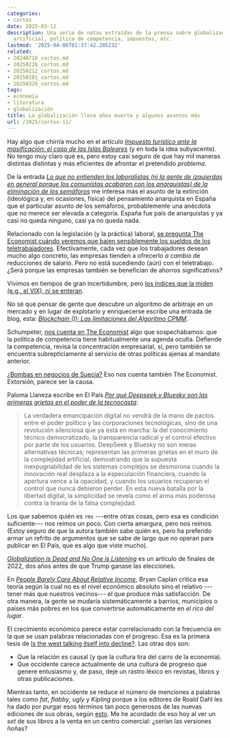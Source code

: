 ```yaml
---
categories:
- cortos
date: 2025-03-12
description: Una serie de notas extraídas de la prensa sobre globalización, inteligencia
  artificial, política de competencia, impuestos, etc.
lastmod: '2025-04-06T01:37:42.205232'
related:
- 20240716_cortos.md
- 20250226_cortos.md
- 20250212_cortos.md
- 20250101_cortos.md
- 20250326_cortos.md
tags:
- economía
- literatura
- globalización
title: La globalización lleva años muerta y algunos asuntos más
url: /2025/cortos-11/
---
```


Hay algo que chirría mucho en el artículo [_Impuesto turístico ante la masificación: el caso de las Islas Baleares_](https://nadaesgratis.es/aleix-calveras/impuesto-turistico-ante-la-masificacion-el-caso-de-las-islas-baleares) (y en toda la idea subyacente). No tengo muy claro qué es, pero estoy casi seguro de que hay mil maneras distintas distintas y más eficientes de afrontar el pretendido _problema_.

De la entrada [_Lo que no entienden los laboralistas (ni la gente de izquierdas en general porque los comunistas acabaron con los anarquistas) de la eliminación de los semáforos_](https://derechomercantilespana.blogspot.com/2023/06/lo-que-no-entienden-los-laboralistas-ni.html) me interesa más el asunto de la extinción (ideológica y, en ocasiones, física) del pensamiento anarquista en España que el particular asunto de los semáforos, probablemente una anécdota que no merece ser elevada a categoría. España fue país de anarquistas y ya casi no queda ninguno, casi ya no queda nada.

Relacionado con la legislación (y la práctica) laboral,
[se pregunta The Economist cuándo veremos que bajen sensiblemente los sueldos de los teletrabajadores](https://www.economist.com/finance-and-economics/2025/02/06/when-will-remote-workers-see-their-pay-cut).
Efectivamente, cada vez que los trabajadores desean mucho algo concreto, las empresas tienden a ofrecerlo _a cambio_ de reducciones de salario. Pero no está sucediendo (aún) con el teletrabajo. ¿Será porque las empresas también se benefician de ahorros significativos?

Vivimos en tiempos de gran incertidumbre, pero [los índices que la miden (e.g., el VIX), ni se enteran](https://www.ft.com/content/5873ea56-1b9e-4e73-8cdc-1ab36e98bb4e).

No sé qué pensar de gente que descubre un algoritmo de arbitraje en un mercado y en lugar de explotarlo y enriquecerse escribe una entrada de blog, esta:
[_Blockchain (I): Las limitaciones del Algoritmo CPMM_](https://nadaesgratis.es/admin/blockchain-i-las-limitaciones-del-algoritmo-cpmm).

Schumpeter, [nos cuenta en The Economist](https://www.economist.com/business/2025/03/06/the-worlds-trustbusters-hint-that-they-want-more-deals) algo que sospechábamos: que la política de competencia tiene habitualmente una agenda oculta. Defiende la competencia, revisa la concentración empresarial, sí, pero también se encuentra subrepticiamente al servicio de otras políticas ajenas al mandato anterior.

[¿Bombas en negocios de Suecia?](https://www.economist.com/europe/2025/02/27/swedish-businesses-are-being-bombed) Eso nos cuenta tambièn The Economist. Extorsión, parece ser la causa.

Paloma Llaneza escribe en El País [_Por qué Deepseek y Bluesky son las primeras grietas en el poder de la tecnocasta_](https://elpais.com/tecnologia/2025-03-06/por-que-deepseek-y-bluesky-son-las-primeras-grietas-en-el-poder-de-la-tecnocasta.html):

> La verdadera emancipación digital no vendrá de la mano de pactos entre el poder político y las corporaciones tecnológicas, sino de una revolución silenciosa que ya está en marcha: la del conocimiento técnico democratizado, la transparencia radical y el control efectivo por parte de los usuarios. DeepSeek y Bluesky no son meras alternativas técnicas; representan las primeras grietas en el muro de la complejidad artificial, demostrando que la supuesta inexpugnabilidad de los sistemas complejos se desmorona cuando la innovación real desplaza a la especulación financiera, cuando la apertura vence a la opacidad, y cuando los usuarios recuperan el control que nunca debieron perder. En esta nueva batalla por la libertad digital, la simplicidad se revela como el arma más poderosa contra la tiranía de la falsa complejidad.

Los que sabemos quién es `rms` ---entre otras cosas, pero esa es condición suficiente--- nos reímos un poco. Con cierta amargura, pero nos reímos. (Estoy seguro de que la autora también sabe quién es, pero ha preferido armar un refrito de argumentos que se sabe de largo que no operan para publicar en El País, que es algo que viste mucho).

[_Globalization is Dead and No One is Listening_](https://interconnect.substack.com/p/globalization-is-dead-and-no-one) es un artículo de finales de 2022, dos años antes de que Trump ganase las elecciones.

En [_People Barely Care About Relative Income_](https://www.betonit.ai/p/be-relatively-rich-the-easy-way), Bryan Caplan critica esa teoría según la cual no es el nivel económico absoluto sino el relativo ---tener más que nuestros vecinos--- el que produce más satisfacción. De otra manera, la gente se mudaría sistemáticamente a barrios, municipios o países más pobres en los que convertirse automáticamente en _el rico del lugar_.

El crecimiento económico parece estar correlacionado con la frecuencia en la que se usan palabras relacionadas con el progreso. Esa es la primera tesis de
[Is the west talking itself into decline?](https://www.ft.com/content/e577411e-3bf2-4fb4-872a-8b7d5e9139d3). Las otras dos son:
- Que la relación es causal (y que la cultura tira del carro de la economía).
- Que occidente carece actualmente de una cultura de progreso que genere entusiasmo y, de paso, deje un rastro léxico en revistas, libros y otras publicaciones.

Mientras tanto, en occidente se reduce el número de menciones a palabras tales como _fat_, _flabby_, _ugly_ y _Kipling_ porque a los editores de Roald Dahl les ha dado por purgar esos términos tan poco generosos de las nuevas ediciones de sus obras, según
[esto](https://www.economist.com/britain/2023/03/23/editing-roald-dahl-for-sensitivity-was-silly).
Me he acordado de eso hoy al ver un _set_ de sus libros a la venta en un centro comercial: ¿serían las versiones ñoñas?